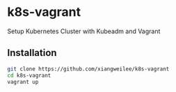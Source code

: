# k8s-vagrant

Setup Kubernetes Cluster with Kubeadm and Vagrant

## Installation

```bash
git clone https://github.com/xiangweilee/k8s-vagrant
cd k8s-vagrant
vagrant up
```
